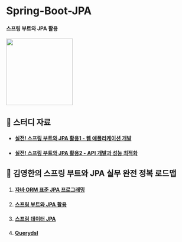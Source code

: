 # Spring-Boot-JPA

#### 스프링 부트와 JPA 활용

<img src="https://github.com/hyunmin0317/SpringBoot-JPA/assets/63601183/d4a2a4c2-c319-4df1-8bff-cb84f7a0ad35" height="180"/>

## :book: 스터디 자료

* #### [실전! 스프링 부트와 JPA 활용1 - 웹 애플리케이션 개발](https://www.inflearn.com/course/%EC%8A%A4%ED%94%84%EB%A7%81%EB%B6%80%ED%8A%B8-JPA-%ED%99%9C%EC%9A%A9-1)
* #### [실전! 스프링 부트와 JPA 활용2 - API 개발과 성능 최적화](https://www.inflearn.com/course/%EC%8A%A4%ED%94%84%EB%A7%81%EB%B6%80%ED%8A%B8-JPA-API%EA%B0%9C%EB%B0%9C-%EC%84%B1%EB%8A%A5%EC%B5%9C%EC%A0%81%ED%99%94)

## :notebook_with_decorative_cover: 김영한의 스프링 부트와 JPA 실무 완전 정복 로드맵

1. #### [자바 ORM 표준 JPA 프로그래밍](https://github.com/hyunmin0317/Spring-JPA)
2. #### [스프링 부트와 JPA 활용](https://github.com/hyunmin0317/Spring-Boot-JPA)
3. #### [스프링 데이터 JPA](https://github.com/hyunmin0317/Spring-Data-JPA)
4. #### [Querydsl](https://github.com/hyunmin0317/Querydsl)
